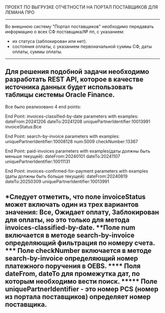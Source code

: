 ПРОЕКТ ПО ВЫГРУЗКЕ ОТЧЕТНОСТИ НА ПОРТАЛ ПОСТАВЩИКОВ ДЛЯ ЛЕМАНА ПРО

------------------------------------------------------------------------------------------------------------------------
Во внешнюю систему "Портал поставщиков" необходимо передавать информацию о всех СФ поставщика/№ пп, с указанием:

- их статуса (заблокирован или нет).
- состояния оплаты, с указанием первоначальной суммы СФ, даты оплаты, суммы оплаты.

------------------------------------------------------------------------------------------------------------------------       
Для решения подобной задачи необходимо разработать REST API, которое в качестве источника данных будет использовать
таблицы системы Oracle Finance.
------------------------------------------------------------------------------------------------------------------------  
Все было реализовано 4 end points:

End Point: invoices-classified-by-date
parameters with examples:
dateFrom:20241206
dateTo:20241208
uniquePartnerIdentifier:10013991
invoiceStatus:Все

End Point: search-by-invoice
parameters with examples:
uniquePartnerIdentifier:10008128
num:5009
checkNumber:13367

End Point: paid-invoices
parameters with examples(даты должны быть меньше текущей):
dateFrom:20240101
dateTo:20241107
uniquePartnerIdentifier:10011131

End Point: invoices-confirmed-for-payment
parameters with examples (даты должны быть больше текущей):
dateFrom:20240819
dateTo:20250309
uniquePartnerIdentifier:10013991

*Следует отметить, что поле invoiceStatus может включать один из трех вариантов значения: Все, Ожидает оплату,
Заблокирован для оплаты, но это только для метода invoices-classified-by-date.
**Поле num включается в методе search-by-invoice определяющий фильтрация по номеру счета. 
*** Поле checkNumber включается в методе search-by-invoice определяющий номер платежного поручения в OEBS.
**** Поля dateFrom, dateTo для промежутка дат, по которым необходимо вести поиск.
***** Поле uniquePartnerIdentifier - это номер PCS (номер из портала поставщиков) определяет номер поставщика.
------------------------------------------------------------------------------------------------------------------------
